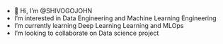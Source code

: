 - 👋 Hi, I’m @SHIVOGOJOHN
- I’m interested in Data Engineering and Machine Learning Engineering 
- I’m currently learning Deep Learning Learning and MLOps 
- I’m looking to collaborate on Data science project 
<!---
SHIVOGOJOHN/SHIVOGOJOHN is a ✨ special ✨ repository because its `README.md` (this file) appears on your GitHub profile.
You can click the Preview link to take a look at your changes.
--->

